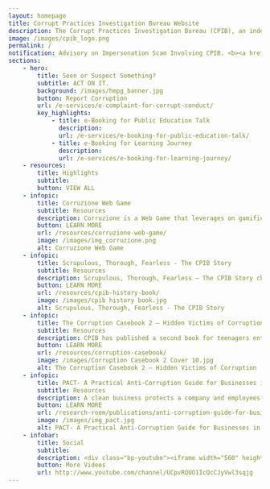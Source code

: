 ```yaml
---
layout: homepage
title: Corrupt Practices Investigation Bureau Website
description: The Corrupt Practices Investigation Bureau (CPIB), an independent agency, is responsible for the investigation and prevention of corruption in Singapore.
image: /images/cpib_logo.png
permalink: /
notification: Advisory on Impersonation Scam Involving CPIB. <b><a href="/advisory/"> Click here to read more. </a></b>
sections:
    - hero:
        title: Seen or Suspect Something?
        subtitle: ACT ON IT.
        background: /images/hmpg_banner.jpg
        button: Report Corruption
        url: /e-services/e-complaint-for-corrupt-conduct/
        key_highlights:
            - title: e-Booking for Public Education Talk
              description: 
              url: /e-services/e-booking-for-public-education-talk/
            - title: e-Booking for Learning Journey
              description: 
              url: /e-services/e-booking-for-learning-journey/
    - resources:
        title: Highlights
        subtitle: 
        button: VIEW ALL
    - infopic:
        title: Corruzione Web Game
        subtitle: Resources
        description: Corruzione is a Web Game that leverages on gamification to educate on the far-reaching consequences of corruption in a fun and interactive way.
        button: LEARN MORE
        url: /resources/corruzione-web-game/
        image: /images/img_corruzione.png
        alt: Corruzione Web Game
    - infopic:
        title: Scrupulous, Thorough, Fearless - The CPIB Story
        subtitle: Resources
        description: Scrupulous, Thorough, Fearless — The CPIB Story chronicles the journey of the Corrupt Practices Investigation Bureau (CPIB) from its beginnings to the present.
        button: LEARN MORE
        url: /resources/cpib-history-book/
        image: /images/cpib history book.jpg
        alt: Scrupulous, Thorough, Fearless - The CPIB Story
    - infopic:
        title: The Corruption Casebook 2 – Hidden Victims of Corruption
        subtitle: Resources
        description: CPIB has published a second book for teenagers entitled "<B>The Corruption Casebook 2 - Hidden Victims of Corruption</b>" that features real-life cases and interactive activities which aim to educate our youth that corruption is not a victimless crime.
        button: LEARN MORE
        url: /resources/corruption-casebook/
        image: /images/Corruption Casebook 2 Cover 10.jpg
        alt: The Corruption Casebook 2 – Hidden Victims of Corruption
    - infopic:
        title: PACT- A Practical Anti-Corruption Guide for Businesses in Singapore
        subtitle: Resources
        description: A clean business protects a company and employees from being caught in thorny and compromising situations. As part of the CPIB’s commitment to combat corruption in the private sector, we have developed <b>PACT - A Practical Anti-Corruption Guide for Businesses in Singapore</b> to help domestic business owners prevent corruption in their companies.
        button: LEARN MORE
        url: /research-room/publications/anti-corruption-guide-for-businesses/
        image: /images/img_pact.jpg
        alt: PACT- A Practical Anti-Corruption Guide for Businesses in Singapore
    - infobar:
        title: Social
        subtitle: 
        description: <div class="bp-youtube"><iframe width="560" height="315" src="https://www.youtube.com/embed/U-dn5e_h2XM" title="YouTube video player" frameborder="0" allow="accelerometer; autoplay; clipboard-write; encrypted-media; gyroscope; picture-in-picture" allowfullscreen></iframe></div>
        button: More Videos
        url: http://www.youtube.com/channel/UCpvRQUO1IcQcCJyVwl3sqjg
---
```


